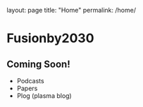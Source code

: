 layout: page 
title: "Home"
permalink: /home/

# Fusionby2030

## Coming Soon!

- Podcasts
- Papers 
- Plog (plasma blog)

